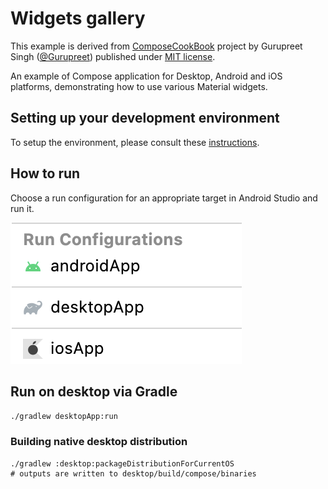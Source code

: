 # Widgets gallery

This example is derived from
[ComposeCookBook](https://github.com/Gurupreet/ComposeCookBook) project
by Gurupreet Singh ([@Gurupreet](https://github.com/Gurupreet))
published under [MIT license](third_party/ComposeCookBook_LICENSE.txt).

An example of Compose application for Desktop, Android and iOS platforms, 
demonstrating how to use various Material widgets.

## Setting up your development environment

To setup the environment, please consult these [instructions](https://www.jetbrains.com/help/kotlin-multiplatform-dev/compose-multiplatform-setup.html).

## How to run

Choose a run configuration for an appropriate target in Android Studio and run it.

![run-configurations.png](run-configurations.png)

## Run on desktop via Gradle

`./gradlew desktopApp:run`

### Building native desktop distribution
```
./gradlew :desktop:packageDistributionForCurrentOS
# outputs are written to desktop/build/compose/binaries
```
